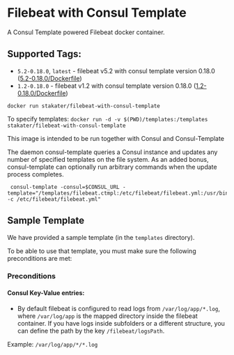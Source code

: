 # Filebeat with Consul Template

A Consul Template powered Filebeat docker container.

## Supported Tags:
* `5.2-0.18.0`, `latest` - filebeat v5.2 with consul template version 0.18.0 ([5.2-0.18.0/Dockerfile](https://github.com/stakater/dockerfile-filebeat-with-consul-template/blob/master/5.2/Dockerfile))
* `1.2-0.18.0` - filebeat v1.2 with consul template version 0.18.0 ([1.2-0.18.0/Dockerfile](https://github.com/stakater/dockerfile-filebeat-with-consul-template/blob/master/1.2/Dockerfile))

`docker run stakater/filebeat-with-consul-template`

To specify templates:
`docker run -d -v $(PWD)/templates:/templates stakater/filebeat-with-consul-template`

This image is intended to be run together with Consul and Consul-Template

The daemon consul-template queries a Consul instance and updates any number of specified templates on the file system. As an added bonus, consul-template can optionally run arbitrary commands when the update process completes.

```
 consul-template -consul=$CONSUL_URL -template="/templates/filebeat.ctmpl:/etc/filebeat/filebeat.yml:/usr/bin/filebeat -c /etc/filebeat/filebeat.yml"
```
## Sample Template 
We have provided a sample template (in the `templates` directory).

To be able to use that template, you must make sure the following preconditions are met: 

### Preconditions

#### Consul Key-Value entries:
* By default filebeat is configured to read logs from `/var/log/app/*.log`, where `/var/log/app` is the mapped directory inside the filebeat container. If you have logs inside subfolders or a different structure, you can define the path by the key `/filebeat/logsPath`.

Example: `/var/log/app/*/*.log`